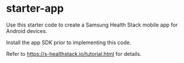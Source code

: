 # starter-app
Use this starter code to create a Samsung Health Stack mobile app for Android devices.

Install the app SDK prior to implementing this code.

Refer to https://s-healthstack.io/tutorial.html for details.
